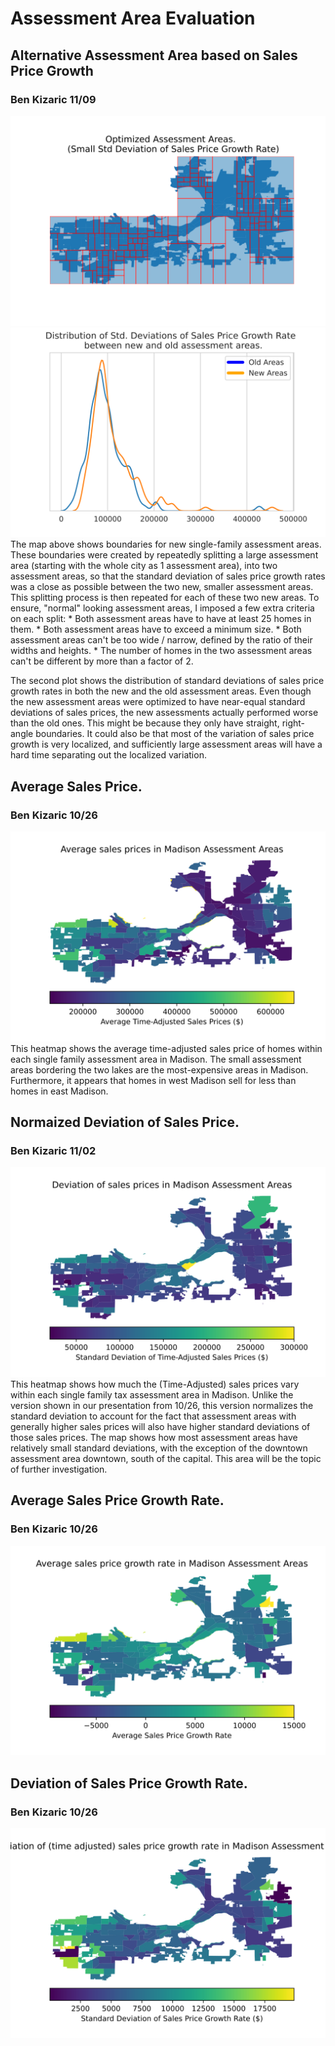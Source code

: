 # Assessment Area Evaluation

## Alternative Assessment Area based on Sales Price Growth
### Ben Kizaric 11/09
<img src="./media/assmt_area_growth_opt.svg" alt="image-20200524142738004" style="zoom:150%;" />
<img src="./media/new_area_price_hist.svg" alt="image-20200524142738004" style="zoom:150%;" />
The map above shows boundaries for new single-family assessment areas. These boundaries were created by repeatedly splitting a large assessment area (starting with the whole city as 1 assessment area), into two assessment areas, so that the standard deviation of sales price growth rates was a close as possible between the two new, smaller assessment areas. This splitting process is then repeated for each of these two new areas.
To ensure, "normal" looking assessment areas, I imposed a few extra criteria on each split:
* Both assessment areas have to have at least 25 homes in them.
* Both assessment areas have to exceed a minimum size.
* Both assessment areas can't be too wide / narrow, defined by the ratio of their widths and heights.
* The number of homes in the two assessment areas can't be different by more than a factor of 2.

The second plot shows the distribution of standard deviations of sales price growth rates in both the new and the old assessment areas.
Even though the new assessment areas were optimized to have near-equal standard deviations of sales prices, the new assessments actually performed worse than the old ones. This might be because they only have straight, right-angle boundaries. It could also be that most of the variation of sales price growth is very localized, and sufficiently large assessment areas will have a hard time separating out the localized variation.


## Average Sales Price.
### Ben Kizaric 10/26
<img src="./media/price_avg_assmt.svg" alt="image-20200524142738004" style="zoom:150%;" />
This heatmap shows the average time-adjusted sales price of homes within each single family assessment area in Madison. 
The small assessment areas bordering the two lakes are the most-expensive areas in Madison. Furthermore, it appears that homes in west Madison sell for less than homes in east Madison. 

## Normaized Deviation of Sales Price.
### Ben Kizaric 11/02
<img src="./media/price_dev_assmt.svg" alt="image-20200524142738004" style="zoom:150%;" />
This heatmap shows how much the (Time-Adjusted) sales prices vary within each single family tax assessment area in Madison. Unlike the version shown in our presentation from 10/26, this version normalizes the standard deviation to account for the fact that assessment areas with generally higher sales prices will also have higher standard deviations of those sales prices.
The map shows how most assessment areas have relatively small standard deviations, with the exception of the downtown assessment area downtown, south of the capital. This area will be the topic of further investigation.  

## Average Sales Price Growth Rate.
### Ben Kizaric 10/26
<img src="./media/growth_avg_assmt.svg" alt="image-20200524142738004" style="zoom:150%;" />

## Deviation of Sales Price Growth Rate.
### Ben Kizaric 10/26
<img src="./media/growth_dev_assmt.svg" alt="image-20200524142738004" style="zoom:150%;" />